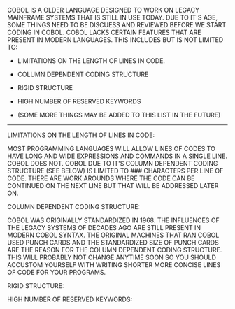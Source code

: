 COBOL IS A OLDER LANGUAGE DESIGNED TO WORK ON LEGACY MAINFRAME SYSTEMS THAT IS STILL IN USE TODAY. DUE TO IT'S AGE, SOME THINGS NEED TO BE DISCUESS AND REVIEWED BEFORE WE START CODING IN COBOL. COBOL LACKS CERTAIN FEATURES THAT ARE PRESENT IN MODERN LANGUAGES. THIS INCLUDES BUT IS NOT LIMITED TO:

  * LIMITATIONS ON THE LENGTH OF LINES IN CODE.

  * COLUMN DEPENDENT CODING STRUCTURE

  * RIGID STRUCTURE

  * HIGH NUMBER OF RESERVED KEYWORDS

  * (SOME MORE THINGS MAY BE ADDED TO THIS LIST IN THE FUTURE)

----------------------------------------------------------------------------------

LIMITATIONS ON THE LENGTH OF LINES IN CODE:

 MOST PROGRAMMING LANGUAGES WILL ALLOW LINES OF CODES TO HAVE LONG AND WIDE EXPRESSIONS AND COMMANDS IN A SINGLE LINE.
 COBOL DOES NOT. COBOL DUE TO IT'S COLUMN DEPENDENT CODING STRUCTURE (SEE BELOW) IS LIMITED TO ### CHARACTERS PER LINE
 OF CODE. THERE ARE WORK AROUNDS WHERE THE CODE CAN BE CONTINUED ON THE NEXT LINE BUT THAT WILL BE ADDRESSED LATER ON.

COLUMN DEPENDENT CODING STRUCTURE:

 COBOL WAS ORIGINALLY STANDARDIZED IN 1968. THE INFLUENCES OF THE LEGACY SYSTEMS OF DECADES AGO ARE STILL PRESENT IN 
 MODERN COBOL SYNTAX. THE ORIGINAL MACHINES THAT RAN COBOL USED PUNCH CARDS AND THE STANDARDIZED SIZE OF PUNCH CARDS 
 ARE THE REASON FOR THE COLUMN DEPENDENT CODING STRUCTURE. THIS WILL PROBABLY NOT CHANGE ANYTIME SOON SO YOU SHOULD 
 ACCUSTOM YOURSELF WITH WRITING SHORTER MORE CONCISE LINES OF CODE FOR YOUR PROGRAMS.

RIGID STRUCTURE:

HIGH NUMBER OF RESERVED KEYWORDS:

